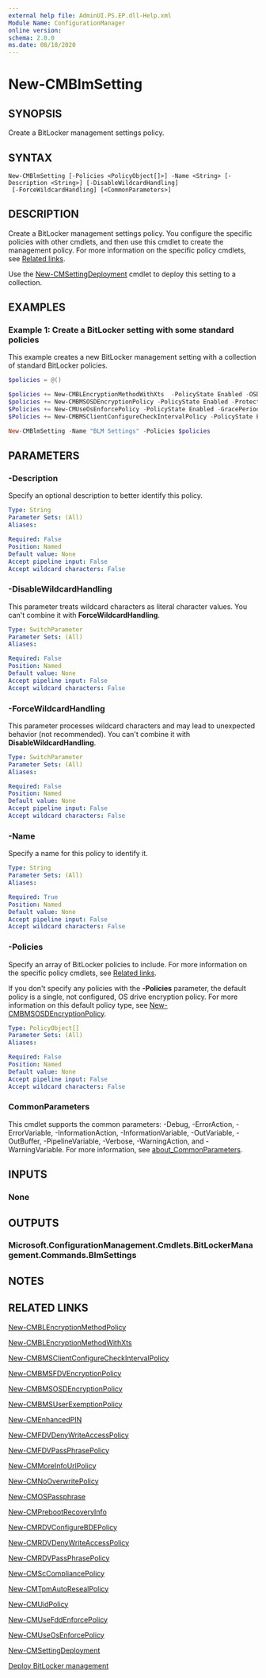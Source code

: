 ```yaml
---
external help file: AdminUI.PS.EP.dll-Help.xml
Module Name: ConfigurationManager
online version:
schema: 2.0.0
ms.date: 08/18/2020
---
```


# New-CMBlmSetting

## SYNOPSIS

Create a BitLocker management settings policy.

## SYNTAX

```
New-CMBlmSetting [-Policies <PolicyObject[]>] -Name <String> [-Description <String>] [-DisableWildcardHandling]
 [-ForceWildcardHandling] [<CommonParameters>]
```

## DESCRIPTION

Create a BitLocker management settings policy. You configure the specific policies with other cmdlets, and then use this cmdlet to create the management policy. For more information on the specific policy cmdlets, see [Related links](#related-links).

Use the [New-CMSettingDeployment](New-CMSettingDeployment.md) cmdlet to deploy this setting to a collection.

## EXAMPLES

### Example 1: Create a BitLocker setting with some standard policies

This example creates a new BitLocker management setting with a collection of standard BitLocker policies.

```powershell
$policies = @()

$policies += New-CMBLEncryptionMethodWithXts  -PolicyState Enabled -OSDriveEncryptionMethod AesXts256
$policies += New-CMBMSOSDEncryptionPolicy -PolicyState Enabled -Protector TpmOnly
$Policies += New-CMUseOsEnforcePolicy -PolicyState Enabled -GracePeriodDays 0
$Policies += New-CMBMSClientConfigureCheckIntervalPolicy -PolicyState Enabled -ClientWakeupFrequencyMinutes 9

New-CMBlmSetting -Name "BLM Settings" -Policies $policies
```

## PARAMETERS

### -Description

Specify an optional description to better identify this policy.

```yaml
Type: String
Parameter Sets: (All)
Aliases:

Required: False
Position: Named
Default value: None
Accept pipeline input: False
Accept wildcard characters: False
```

### -DisableWildcardHandling

This parameter treats wildcard characters as literal character values. You can't combine it with **ForceWildcardHandling**.

```yaml
Type: SwitchParameter
Parameter Sets: (All)
Aliases:

Required: False
Position: Named
Default value: None
Accept pipeline input: False
Accept wildcard characters: False
```

### -ForceWildcardHandling

This parameter processes wildcard characters and may lead to unexpected behavior (not recommended). You can't combine it with **DisableWildcardHandling**.

```yaml
Type: SwitchParameter
Parameter Sets: (All)
Aliases:

Required: False
Position: Named
Default value: None
Accept pipeline input: False
Accept wildcard characters: False
```

### -Name

Specify a name for this policy to identify it.

```yaml
Type: String
Parameter Sets: (All)
Aliases:

Required: True
Position: Named
Default value: None
Accept pipeline input: False
Accept wildcard characters: False
```

### -Policies

Specify an array of BitLocker policies to include. For more information on the specific policy cmdlets, see [Related links](#related-links).

If you don't specify any policies with the **-Policies** parameter, the default policy is a single, not configured, OS drive encryption policy. For more information on this default policy type, see [New-CMBMSOSDEncryptionPolicy](New-CMBMSOSDEncryptionPolicy.md).

```yaml
Type: PolicyObject[]
Parameter Sets: (All)
Aliases:

Required: False
Position: Named
Default value: None
Accept pipeline input: False
Accept wildcard characters: False
```

### CommonParameters

This cmdlet supports the common parameters: -Debug, -ErrorAction, -ErrorVariable, -InformationAction, -InformationVariable, -OutVariable, -OutBuffer, -PipelineVariable, -Verbose, -WarningAction, and -WarningVariable. For more information, see [about_CommonParameters](http://go.microsoft.com/fwlink/?LinkID=113216).

## INPUTS

### None

## OUTPUTS

### Microsoft.ConfigurationManagement.Cmdlets.BitLockerManagement.Commands.BlmSettings

## NOTES

## RELATED LINKS

[New-CMBLEncryptionMethodPolicy](New-CMBLEncryptionMethodPolicy.md)

[New-CMBLEncryptionMethodWithXts](New-CMBLEncryptionMethodWithXts.md)

[New-CMBMSClientConfigureCheckIntervalPolicy](New-CMBMSClientConfigureCheckIntervalPolicy.md)

[New-CMBMSFDVEncryptionPolicy](New-CMBMSFDVEncryptionPolicy.md)

[New-CMBMSOSDEncryptionPolicy](New-CMBMSOSDEncryptionPolicy.md)

[New-CMBMSUserExemptionPolicy](New-CMBMSUserExemptionPolicy.md)

[New-CMEnhancedPIN](New-CMEnhancedPIN.md)

[New-CMFDVDenyWriteAccessPolicy](New-CMFDVDenyWriteAccessPolicy.md)

[New-CMFDVPassPhrasePolicy](New-CMFDVPassPhrasePolicy.md)

[New-CMMoreInfoUrlPolicy](New-CMMoreInfoUrlPolicy.md)

[New-CMNoOverwritePolicy](New-CMNoOverwritePolicy.md)

[New-CMOSPassphrase](New-CMOSPassphrase.md)

[New-CMPrebootRecoveryInfo](New-CMPrebootRecoveryInfo.md)

[New-CMRDVConfigureBDEPolicy](New-CMRDVConfigureBDEPolicy.md)

[New-CMRDVDenyWriteAccessPolicy](New-CMRDVDenyWriteAccessPolicy.md)

[New-CMRDVPassPhrasePolicy](New-CMRDVPassPhrasePolicy.md)

[New-CMScCompliancePolicy](New-CMScCompliancePolicy.md)

[New-CMTpmAutoResealPolicy](New-CMTpmAutoResealPolicy.md)

[New-CMUidPolicy](New-CMUidPolicy.md)

[New-CMUseFddEnforcePolicy](New-CMUseFddEnforcePolicy.md)

[New-CMUseOsEnforcePolicy](New-CMUseOsEnforcePolicy.md)

[New-CMSettingDeployment](New-CMSettingDeployment.md)

[Deploy BitLocker management](/mem/configmgr/protect/deploy-use/bitlocker/deploy-management-agent)

